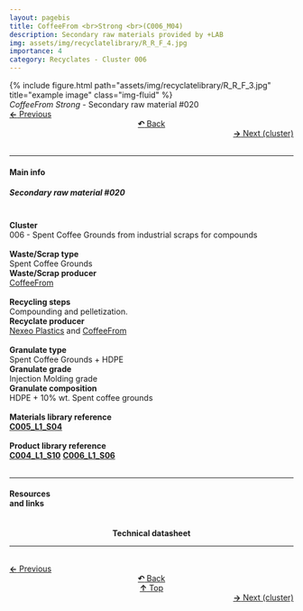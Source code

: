 ```yaml
---
layout: pagebis
title: CoffeeFrom <br>Strong <br>(C006_M04)
description: Secondary raw materials provided by +LAB
img: assets/img/recyclatelibrary/R_R_F_4.jpg
importance: 4
category: Recyclates - Cluster 006
---
```

<div class="row">
    <div class="col-sm mt-3 mt-md-0">
        {% include figure.html path="assets/img/recyclatelibrary/R_R_F_3.jpg" title="example image" class="img-fluid" %}
    </div>
</div>
<div class="caption">
    <i>CoffeeFrom Strong </i> - Secondary raw material #020
</div>

<div class="row justify-content-sm-center">
    <div class="col-sm-4 mt-3 mt-md-0" style="text-align:left">
      <a href="/projects/RecLi_C006_M03/" target="_self"><b>←</b> Previous</a>
    </div>
    <div class="col-sm-4 mt-3 mt-md-0" style="text-align:center">
  <a href="/recyclatelibrary/" target="_self"><b>↶</b> Back</a>
    </div>
    <div class="col-sm-4 mt-3 mt-md-0" style="text-align:right">
        <td align="right"><a href="/projects/RecLi_C007_M01/" target="_self"><b>→</b> Next (cluster)</a></td>
    </div>
</div>
<br>

<hr>
<h4><b>Main info</b></h4>
<h5>Secondary raw material #020</h5>
<br>

<div class="row justify-content-sm-left">
    <div class="col-sm-3 mt-3 mt-md-0" style="text-align:left">
        <b>Cluster</b>
    </div>
    <div class="col-sm-9 mt-3 mt-md-0" style="text-align:left">
        006 - Spent Coffee Grounds from industrial scraps for compounds
    </div>
</div>
<br>

<div class="row justify-content-sm-left">
    <div class="col-sm-3 mt-3 mt-md-0" style="text-align:left">
        <b>Waste/Scrap type</b>
    </div>
    <div class="col-sm-9 mt-3 mt-md-0" style="text-align:left">
        Spent Coffee Grounds
    </div>
</div>
<div class="row justify-content-sm-left">
    <div class="col-sm-3 mt-3 mt-md-0" style="text-align:left">
        <b>Waste/Scrap producer</b>
    </div>
    <div class="col-sm-9 mt-3 mt-md-0" style="text-align:left">
        <a href="https://coffeefrom.it/">CoffeeFrom</a>
    </div>
</div>
<br>

<div class="row justify-content-sm-left">
    <div class="col-sm-3 mt-3 mt-md-0" style="text-align:left">
        <b>Recycling steps</b>
    </div>
    <div class="col-sm-9 mt-3 mt-md-0" style="text-align:left">
        Compounding and pelletization.
    </div>
</div>
<div class="row justify-content-sm-left">
    <div class="col-sm-3 mt-3 mt-md-0" style="text-align:left">
        <b>Recyclate producer</b>
    </div>
    <div class="col-sm-9 mt-3 mt-md-0" style="text-align:left">
        <a href="https://www.nexeoplastics.com/">Nexeo Plastics</a> and <a href="https://coffeefrom.it/">CoffeeFrom</a>
    </div>
</div>
<br>

<div class="row justify-content-sm-left">
    <div class="col-sm-3 mt-3 mt-md-0" style="text-align:left">
        <b>Granulate type</b>
    </div>
    <div class="col-sm-9 mt-3 mt-md-0" style="text-align:left">
        Spent Coffee Grounds + HDPE
    </div>
</div>
<div class="row justify-content-sm-left">
    <div class="col-sm-3 mt-3 mt-md-0" style="text-align:left">
        <b>Granulate grade</b>
    </div>
    <div class="col-sm-9 mt-3 mt-md-0" style="text-align:left">
        Injection Molding grade
    </div>
</div>
<div class="row justify-content-sm-left">
    <div class="col-sm-3 mt-3 mt-md-0" style="text-align:left">
        <b>Granulate composition</b>
    </div>
    <div class="col-sm-9 mt-3 mt-md-0" style="text-align:left">
        HDPE + 10% wt. Spent coffee grounds
    </div>
</div>
<br>

<div class="row justify-content-sm-left">
    <div class="col-sm-3 mt-3 mt-md-0" style="text-align:left">
        <b>Materials library reference</b>
    </div>
    <div class="col-sm-9 mt-3 mt-md-0" style="text-align:left">
        <a href="/projects/MatLi_C005_L1_S04/" target="_blank" title="Recyclate sample"><i class='fas fa-square' style='font-size:1rem'></i> <b>C005_L1_S04</b></a>
    </div>
</div>
<br>

<div class="row justify-content-sm-left">
    <div class="col-sm-3 mt-3 mt-md-0" style="text-align:left">
        <b>Product library reference</b>
    </div>
    <div class="col-sm-9 mt-3 mt-md-0" style="text-align:left">
        <a href="/projects/ProLi_C004_L01_S10/" target="_blank" title="Recyclate sample"><i class='fas fa-chair' style='font-size:1rem'></i> <b>C004_L1_S10</b></a> <a href="/projects/ProLi_C006_L01_S06/" target="_blank" title="Recyclate sample"><i class='fas fa-chair' style='font-size:1rem'></i> <b>C006_L1_S06</b></a>
    </div>
</div>
<br>

<hr>

<div class="row justify-content-sm-left">
<div class="col-sm-3 mt-3 mt-md-0" style="text-align:left">
<h4><b>Resources <br>and links</b></h4>
</div>
<div class="col-sm-2 mt-3 mt-md-0" style="text-align:center">
<a href="https://coffeefrom.it/en/materials/" title="3D model (Stl)">
<i class='fas fa-clipboard' style='font-size:3rem'></i>
</a>
<br><b>Technical datasheet</b>
</div>
</div>
<hr>

<br>
<div class="row justify-content-sm-center">
    <div class="col-sm-3 mt-3 mt-md-0" style="text-align:left">
          <a href="/projects/RecLi_C006_M03/" target="_self"><b>←</b> Previous</a>
      </div>
    <div class="col-sm-3 mt-3 mt-md-0" style="text-align:center">
  <a href="/recyclatelibrary/" target="_self"><b>↶</b> Back</a>
    </div>
    <div class="col-sm-3 mt-3 mt-md-0" style="text-align:center">
  <a href="#" target="_self"><b>↑</b> Top</a>
    </div>
    <div class="col-sm-3 mt-3 mt-md-0" style="text-align:right">
        <td align="right"><a href="/projects/RecLi_C007_M01/" target="_self"><b>→</b> Next (cluster)</a></td>
    </div>
</div>
